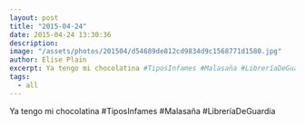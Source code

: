 ```yaml
---
layout: post
title: "2015-04-24"
date: 2015-04-24 13:30:36
description: 
image: "/assets/photos/201504/d54689de812cd9834d9c1568771d1580.jpg"
author: Elise Plain
excerpt: Ya tengo mi chocolatina #TiposInfames #Malasaña #LibreríaDeGuardia
tags: 
  - all
---
```


Ya tengo mi chocolatina #TiposInfames #Malasaña #LibreríaDeGuardia
<p></p>
